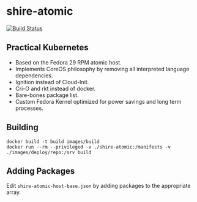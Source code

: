 # shire-atomic
[![Build Status](https://travis-ci.org/Promaethius/shire-atomic.svg?branch=master)](https://travis-ci.org/Promaethius/shire-atomic)
## Practical Kubernetes
* Based on the Fedora 29 RPM atomic host.
* Implements CoreOS philosophy by removing all interpreted language dependencies.
* Ignition instead of Cloud-Init.
* Cri-O and rkt instead of docker.
* Bare-bones package list.
* Custom Fedora Kernel optimized for power savings and long term processes.

## Building
```
docker build -t build images/build
docker run --rm --privileged -v ./shire-atomic:/manifests -v ./images/deploy/repo:/srv build
```

## Adding Packages
Edit `shire-atomic-host-base.json` by adding packages to the appropriate array.
